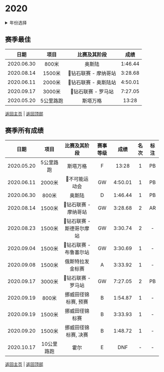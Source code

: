 # 2020

<details>
<summary>年份选择</summary>

- [2024](./2024.md)

- [2023](./2023.md)

- [2022](./2022.md)

- [2021](./2021.md)

- [2020](./2020.md)

- [2019](./2019.md)

- [2018](./2018.md)

- [2019](./2019.md)

- [2018](./2018.md)

- [2017](./2017.md)

- [2016](./2016.md)

- [2015](./2015.md)

- [2014](./2014.md)

</details>

## 赛季最佳

|    日期    |   项目    |     比赛及其阶段     |  成绩   |
| :--------: | :-------: | :------------------: | :-----: |
| 2020.06.30 |   800米   |        奥斯陆        | 1:46.44 |
| 2020.08.14 |  1500米   | 💎钻石联赛 - 摩纳哥站 | 3:28.68 |
| 2020.06.11 |  2000米   | 💎钻石联赛 - 奥斯陆站 | 4:50.01 |
| 2020.09.17 |  3000米   |  💎钻石联赛 - 罗马站  | 7:27.05 |
| 2020.05.20 | 5公里路跑 |       斯塔万格       |  13:28  |

[返回主页](../Profile.md) | [返回顶部](#2020)

## 赛季所有成绩

|    日期    |    项目    |       比赛及其阶段       | 赛事等级 |  成绩   | 名次 | 标注 |
| :--------: | :--------: | :----------------------: | :------: | :-----: | :--: | :--: |
| 2020.05.20 | 5公里路跑  |         斯塔万格         |    F     |  13:28  |  1   |  PB  |
| 2020.06.11 |   2000米   |      💎不可能运动会       |    GW    | 4:50.01 |  1   |  PB  |
| 2020.06.30 |   800米    |          奥斯陆          |    D     | 1:46.44 |  1   |  PB  |
| 2020.08.14 |   1500米   |   💎钻石联赛 - 摩纳哥站   |    GW    | 3:28.68 |  2   |  AR  |
| 2020.08.23 |   1500米   | 💎钻石联赛 - 斯德哥尔摩站 |    GW    | 3:30.74 |  2   |  -   |
| 2020.09.04 |   1500米   |  💎钻石联赛 - 布鲁塞尔站  |    GW    | 3:30.69 |  1   |  -   |
| 2020.09.08 |   1500米   |     俄斯特拉发金标赛     |    A     | 3:33.92 |  1   |  -   |
| 2020.09.17 |   3000米   |    💎钻石联赛 - 罗马站    |    GW    | 7:27.05 |  2   |  PB  |
| 2020.09.19 |   800米    |   挪威田径锦标赛, 预赛   |    B     | 1:54.87 |  1   |  -   |
| 2020.09.19 |   1500米   |      挪威田径锦标赛      |    B     | 3:33.93 |  1   |  -   |
| 2020.09.20 |   1500米   |   挪威田径锦标赛, 决赛   |    B     | 1:48.72 |  1   |  -   |
| 2020.10.17 | 10公里路跑 |           霍尔           |    E     |   DNF   |  -   |  -   |

[返回主页](../Profile.md) | [返回顶部](#2020)

